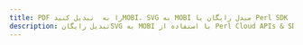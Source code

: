 ---title: PDF را به  تبدیل کنیدMOBI، SVG به MOBI مبدل رایگان یا Perl SDKdescription: تبدیل رایگانSVG به MOBI با استفاده از Perl Cloud APIs & SDK همچنین اسناد PDF را در Cloud ایجاد، ویرایش و رندر کنید.---